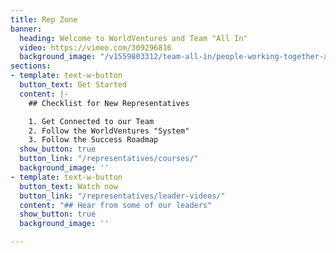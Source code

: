 ```yaml
---
title: Rep Zone
banner:
  heading: Welcome to WorldVentures and Team "All In"
  video: https://vimeo.com/309296816
  background_image: "/v1559803312/team-all-in/people-working-together-at-a-table.jpg"
sections:
- template: text-w-button
  button_text: Get Started
  content: |-
    ## Checklist for New Representatives

    1. Get Connected to our Team
    2. Follow the WorldVentures "System"
    3. Follow the Success Roadmap
  show_button: true
  button_link: "/representatives/courses/"
  background_image: ''
- template: text-w-button
  button_text: Watch now
  button_link: "/representatives/leader-videos/"
  content: "## Hear from some of our leaders"
  show_button: true
  background_image: ''

---
```

